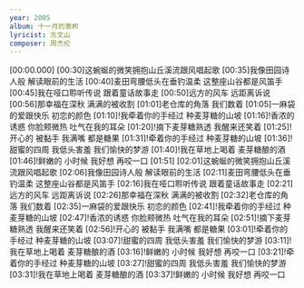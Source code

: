 ```yaml
---
year: 2005
album: 十一月的萧邦
lyricist: 方文山
composer: 周杰伦
---
```

[00:00.000]
[00:30]这蜿蜒的微笑拥抱山丘溪流跟风唱起歌
[00:35]我像田园诗人般 解读眼前的生活
[00:40]麦田弯腰低头在垂钓温柔 这整座山谷都是风笛手
[00:45]我在哑口聆听传说 跟着童话故事走
[00:50]远方的风车 远距离诉说
[00:56]那幸福在深秋 满满的被收割
[01:01]老仓库的角落 我们数着
[01:05]一麻袋的爱跟快乐 初恋的颜色
[01:10]!我牵着你的手经过 种麦芽糖的山坡
[01:16]!香浓的诱惑 你脸颊微热 吐气在我的耳朵
[01:20]!摘下麦芽糖熟透 我醒来还笑着
[01:25]!开心的 被黏手 我满嘴 都是糖果
[01:31]!牵着你的手经过 种麦芽糖的山坡
[01:36]!甜蜜的四周 我低头害羞 我们愉快的梦游
[01:40]!我在草地上喝着 麦芽糖酿的酒
[01:46]!鲜嫩的 小时候 我好想 再咬一口
[01:51]
[02:01]这蜿蜒的微笑拥抱山丘溪流跟风唱起歌
[02:06]我像田园诗人般 解读眼前的生活
[02:11]麦田弯腰低头在垂钓温柔 这整座山谷都是风笛手
[02:16]我在哑口聆听传说 跟着童话故事走
[02:21]远方的风车 远距离诉说
[02:26]那幸福在深秋 满满的被收割
[02:32]老仓库的角落 我们数着
[02:35]一麻袋的爱跟快乐 初恋的颜色
[02:41]!我牵着你的手经过 种麦芽糖的山坡
[02:47]!香浓的诱惑 你脸颊微热 吐气在我的耳朵
[02:51]!摘下麦芽糖熟透 我醒来还笑着
[02:56]!开心的 被黏手 我满嘴 都是糖果
[03:01]!牵着你的手经过 种麦芽糖的山坡
[03:07]!甜蜜的四周 我低头害羞 我们愉快的梦游
[03:11]!我在草地上喝着 麦芽糖酿的酒
[03:16]!鲜嫩的 小时候 我好想 再咬一口
[03:21]!牵着你的手经过 种麦芽糖的山坡
[03:27]!甜蜜的四周 我低头害羞 我们愉快的梦游
[03:31]!我在草地上喝着 麦芽糖酿的酒
[03:37]!鲜嫩的 小时候 我好想 再咬一口